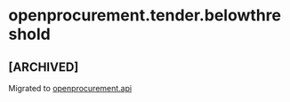 # openprocurement.tender.belowthreshold

## **[ARCHIVED]**

Migrated to [openprocurement.api](https://github.com/ProzorroUKR/openprocurement.api)
